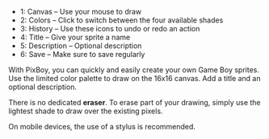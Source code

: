 - 1: Canvas – Use your mouse to draw
- 2: Colors – Click to switch between the four available shades
- 3: History – Use these icons to undo or redo an action
- 4: Title – Give your sprite a name
- 5: Description – Optional description
- 6: Save – Make sure to save regularly

With PixBoy, you can quickly and easily create your own Game Boy sprites. Use the limited color palette to draw on the 16x16 canvas. Add a title and an optional description.

There is no dedicated **eraser**. To erase part of your drawing, simply use the lightest shade to draw over the existing pixels.

On mobile devices, the use of a stylus is recommended.
